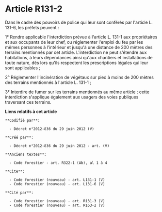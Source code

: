# Article R131-2

Dans le cadre des pouvoirs de police qui leur sont conférés par l'article L. 131-6, les préfets peuvent :

1° Rendre applicable l'interdiction prévue à l'article L. 131-1 aux propriétaires et aux occupants de leur chef, ou
réglementer l'emploi du feu par les mêmes personnes à l'intérieur et jusqu'à une distance de 200 mètres des terrains
mentionnés par cet article. L'interdiction ne peut s'étendre aux habitations, à leurs dépendances ainsi qu'aux chantiers et
installations de toute nature, dès lors qu'ils respectent les prescriptions légales qui leur sont applicables ;

2° Réglementer l'incinération de végétaux sur pied à moins de 200 mètres des terrains mentionnés à l'article L. 131-1 ;

3° Interdire de fumer sur les terrains mentionnés au même article ; cette interdiction s'applique également aux usagers des
voies publiques traversant ces terrains.

**Liens relatifs à cet article**

	**Codifié par**:

	  - Décret n°2012-836 du 29 juin 2012 (V)

	**Créé par**:

	  - Décret n°2012-836 du 29 juin 2012 - art. (V)

	**Anciens textes**:

	  - Code forestier - art. R322-1 (Ab), al 1 à 4

	**Cite**:

	  - Code forestier (nouveau) - art. L131-1 (V)
	  - Code forestier (nouveau) - art. L131-6 (V)

	**Cité par**:

	  - Code forestier (nouveau) - art. R131-3 (V)
	  - Code forestier (nouveau) - art. R163-2 (V)
